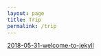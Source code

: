 ```yaml
---
layout: page
title: Trip
permalink: /trip
---
```

[2018-05-31-welcome-to-jekyll](blog/2018/05/31/welcome-to-jekyll)
